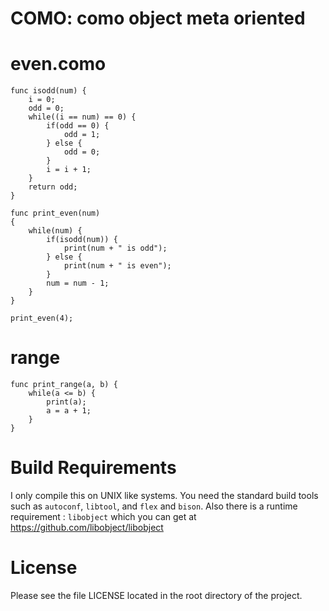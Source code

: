 # COMO: como object meta oriented

# even.como
```
func isodd(num) {
	i = 0;
	odd = 0;
	while((i == num) == 0) {
		if(odd == 0) {
			odd = 1;
		} else {
			odd = 0;
		}
		i = i + 1;
	}
	return odd;
}

func print_even(num)
{
	while(num) {
		if(isodd(num)) {
			print(num + " is odd");
		} else {
			print(num + " is even");
		}
		num = num - 1;
	}
}

print_even(4);
```

# range
```
func print_range(a, b) {
	while(a <= b) {
		print(a);
		a = a + 1;
	}
}
```

# Build Requirements
I only compile this on UNIX like systems. You need the standard build tools
such as `autoconf`, `libtool`, and `flex` and `bison`. Also there is a runtime
requirement : `libobject` which you can get at https://github.com/libobject/libobject

# License
Please see the file LICENSE located in the root directory of the project.
